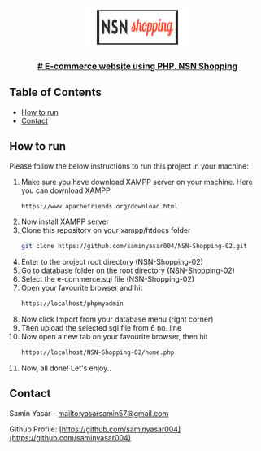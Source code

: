 <!-- PROJECT LOGO -->

<br />
<p align="center">
  <a href="https://github.com/saminyasar004/NSN-Shopping-02">
    <img src="img/nsn.png" alt="Logo" width="200" height="80">
  </a>

<br />
<p align="center">
  <h3 align="center"><a href="https://github.com/saminyasar004/NSN-Shopping-02"># E-commerce website using PHP. NSN Shopping</a></h3>

<!-- TABLE OF CONTENTS -->

## Table of Contents

- [How to run](#how-to-run)
- [Contact](#contact)

<!-- HOW TO RUN -->

## How to run

Please follow the below instructions to run this project in your machine:

1. Make sure you have download XAMPP server on your machine. Here you can download XAMPP
   ```sh
   https://www.apachefriends.org/download.html
   ```
2. Now install XAMPP server
3. Clone this repository on your xampp/htdocs folder
   ```sh
   git clone https://github.com/saminyasar004/NSN-Shopping-02.git
   ```
4. Enter to the project root directory (NSN-Shopping-02)
5. Go to database folder on the root directory (NSN-Shopping-02)
6. Select the e-commerce.sql file (NSN-Shopping-02)
7. Open your favourite browser and hit
   ```sh
   https://localhost/phpmyadmin
   ```
8. Now click Import from your database menu (right corner)
9. Then upload the selected sql file from 6 no. line
10. Now open a new tab on your favourite browser, then hit
    ```sh
    https://localhost/NSN-Shopping-02/home.php
    ```
11. Now, all done! Let's enjoy..

<!-- CONTACT -->

## Contact

Samin Yasar - [mailto:yasarsamin57@gmail.com](mailto:yasarsamin57@gmail.com)

Github Profile: [https://github.com/saminyasar004](https://github.com/saminyasar004)
